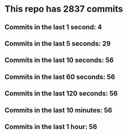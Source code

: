 # This repo has 2837 commits

## Commits in the last 1 second: 4
## Commits in the last 5 seconds: 29
## Commits in the last 10 seconds: 56
## Commits in the last 60 seconds: 56
## Commits in the last 120 seconds: 56
## Commits in the last 10 minutes: 56
## Commits in the last 1 hour: 56
